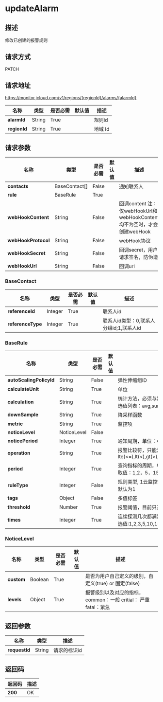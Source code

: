 # updateAlarm


## 描述
修改已创建的报警规则

## 请求方式
PATCH

## 请求地址
https://monitor.jcloud.com/v1/regions/{regionId}/alarms/{alarmId}

|名称|类型|是否必需|默认值|描述|
|---|---|---|---|---|
|**alarmId**|String|True| |规则id|
|**regionId**|String|True| |地域 Id|

## 请求参数
|名称|类型|是否必需|默认值|描述|
|---|---|---|---|---|
|**contacts**|BaseContact[]|False| |通知联系人|
|**rule**|BaseRule|True| | |
|**webHookContent**|String|False| |回调content 注：仅webHookUrl和webHookContent均不为空时，才会创建webHook|
|**webHookProtocol**|String|False| |webHook协议|
|**webHookSecret**|String|False| |回调secret，用户请求签名，防伪造|
|**webHookUrl**|String|False| |回调url|

### BaseContact
|名称|类型|是否必需|默认值|描述|
|---|---|---|---|---|
|**referenceId**|Integer|True| |联系人id|
|**referenceType**|Integer|True| |联系人id类型：0,联系人分组id;1,联系人id|
### BaseRule
|名称|类型|是否必需|默认值|描述|
|---|---|---|---|---|
|**autoScalingPolicyId**|String|False| |弹性伸缩组ID|
|**calculateUnit**|String|True| |单位|
|**calculation**|String|True| |统计方法，必须与定义的metric一致，可选值列表：avg,sum,max,min|
|**downSample**|String|True| |降采样函数|
|**metric**|String|True| |监控项|
|**noticeLevel**|NoticeLevel|False| | |
|**noticePeriod**|Integer|True| |通知周期，单位：小时|
|**operation**|String|True| |报警比较符，只能为以下几种lte(<=),lt(<),gt(>),gte(>=),eq(==),ne(!=)|
|**period**|Integer|True| |查询指标的周期，单位为分钟,目前支持的取值：1,2，5，15，30，60|
|**ruleType**|Integer|False| |规则类型, 1云监控的规则， 6站点监控。默认为1|
|**tags**|Object|False| |多值标签|
|**threshold**|Number|True| |报警阈值，目前只开放数值类型功能|
|**times**|Integer|True| |连续探测几次都满足阈值条件时报警，可选值:1,2,3,5,10,15,30,60|
### NoticeLevel
|名称|类型|是否必需|默认值|描述|
|---|---|---|---|---|
|**custom**|Boolean|True| |是否为用户自己定义的级别，自定义(true) or 固定(false)|
|**levels**|Object|True| |报警级别以及对应的指标，common：一般 critial： 严重 fatal：紧急|

## 返回参数
|名称|类型|描述|
|---|---|---|
|**requestId**|String|请求的标识id|


## 返回码
|返回码|描述|
|---|---|
|**200**|OK|
